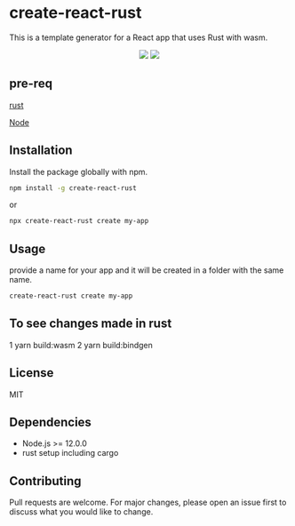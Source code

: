 # create-react-rust
This is a template generator for a React app that uses Rust with wasm.

<p align="center">
  <a href="https://www.npmjs.com/package/create-react-rust"><img src="https://img.shields.io/npm/v/create-react-rust.svg?style=flat-square"></a>
  <a href="https://www.npmjs.com/package/create-react-rust"><img src="https://img.shields.io/npm/dm/create-react-rust.svg?style=flat-square"></a>
</p>

## pre-req

[rust](https://www.rust-lang.org/tools/install)

[Node](https://nodejs.org/en/download/current)

## Installation
Install the package globally with npm.

```bash
npm install -g create-react-rust
```
or 
```bash
npx create-react-rust create my-app
```

## Usage
provide a name for your app and it will be created in a folder with the same name.

```bash
create-react-rust create my-app
```

## To see changes made in rust
1 yarn build:wasm
2 yarn build:bindgen

## License
MIT

## Dependencies
- Node.js >= 12.0.0
- rust setup including cargo

## Contributing
Pull requests are welcome. For major changes, please open an issue first to discuss what you would like to change.

